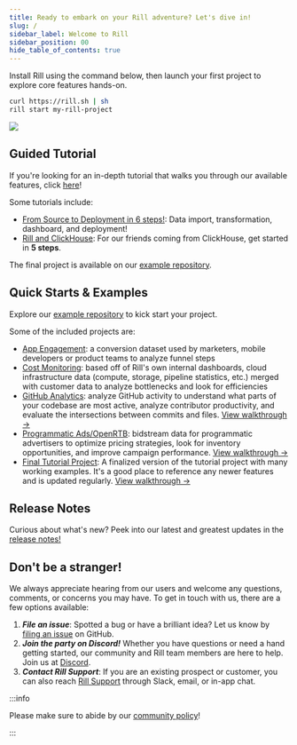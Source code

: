 ```yaml
---
title: Ready to embark on your Rill adventure? Let's dive in!
slug: /
sidebar_label: Welcome to Rill
sidebar_position: 00
hide_table_of_contents: true
---
```

Install Rill using the command below, then launch your first project to explore core features hands-on.

```bash
curl https://rill.sh | sh
rill start my-rill-project
```

<img src = 'https://storage.googleapis.com/prod-cdn.rilldata.com/docs/rill_hero.gif' class='rounded-gif' />
<br />

## Guided Tutorial

If you're looking for an in-depth tutorial that walks you through our available features, click [here](/guides/tutorial/rill-basics/launch)! 

Some tutorials include:

- [From Source to Deployment in 6 steps!](/guides/tutorial/rill-basics/launch): Data import, transformation, dashboard, and deployment!
- [Rill and ClickHouse](/guides/tutorial/rill-clickhouse/): For our friends coming from ClickHouse, get started in **5 steps**.

The final project is available on our [example repository](https://github.com/rilldata/rill-examples/tree/main/my-rill-tutorial). 


## Quick Starts & Examples

Explore our [example repository](https://github.com/rilldata/rill-examples/) to kick start your project.

Some of the included projects are:

- [App Engagement](https://github.com/rilldata/rill-examples/tree/main/rill-app-engagement): a conversion dataset used by marketers, mobile developers or product teams to analyze funnel steps
- [Cost Monitoring](https://github.com/rilldata/rill-examples/tree/main/rill-cost-monitoring): based off of Rill's own internal dashboards, cloud infrastructure data (compute, storage, pipeline statistics, etc.) merged with customer data to analyze bottlenecks and look for efficiencies
- [GitHub Analytics](https://github.com/rilldata/rill-examples/tree/main/rill-github-analytics): analyze GitHub activity to understand what parts of your codebase are most active, analyze contributor productivity, and evaluate the intersections between commits and files. [View walkthrough →](/guides/github-analytics)
- [Programmatic Ads/OpenRTB](https://github.com/rilldata/rill-examples/tree/main/rill-openrtb-prog-ads): bidstream data for programmatic advertisers to optimize pricing strategies, look for inventory opportunities, and improve campaign performance. [View walkthrough →](/guides/openrtb-analytics)
- [Final Tutorial Project](https://github.com/rilldata/rill-examples/tree/main/my-rill-tutorial): A finalized version of the tutorial project with many working examples. It's a good place to reference any newer features and is updated regularly. [View walkthrough →](/guides/tutorial/rill-basics/launch)


## Release Notes

Curious about what's new? Peek into our latest and greatest updates in the [release notes!](https://docs.rilldata.com/notes)

## Don't be a stranger!
We always appreciate hearing from our users and welcome any questions, comments, or concerns you may have. To get in touch with us, there are a few options available:
1. _**File an issue**_: Spotted a bug or have a brilliant idea? Let us know by [filing an issue](https://github.com/rilldata/rill/issues/new/choose) on GitHub.
2. _**Join the party on Discord!**_ Whether you have questions or need a hand getting started, our community and Rill team members are here to help. Join us at [Discord](https://discord.gg/DJ5qcsxE2m).
3. _**Contact Rill Support**_: If you are an existing prospect or customer, you can also reach [Rill Support](/contact.md#contacting-support) through Slack, email, or in-app chat. 


:::info

Please make sure to abide by our [community policy](https://github.com/rilldata/rill/blob/main/COMMUNITY-POLICY.md)!

:::
